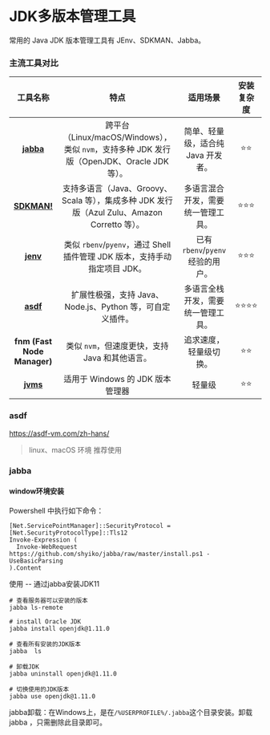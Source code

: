 # JDK多版本管理工具

常用的 Java JDK 版本管理工具有 JEnv、SDKMAN、Jabba。

### 主流工具对比

|                      **工具名称**                      |                           **特点**                           |         **适用场景**          | **安装复杂度** |
|:--------------------------------------------------:| :----------------------------------------------------------: |:-------------------------:| :------------: |
|    **[jabba](https://github.com/shyiko/jabba)**    | 跨平台（Linux/macOS/Windows），类似 `nvm`，支持多种 JDK 发行版（OpenJDK、Oracle JDK 等）。 |   简单、轻量级，适合纯 Java 开发者。    |       ⭐️⭐️       |
| **[SDKMAN!](https://github.com/sdkman/sdkman-cli)** | 支持多语言（Java、Groovy、Scala 等），集成多种 JDK 发行版（Azul Zulu、Amazon Corretto 等）。 |     多语言混合开发，需要统一管理工具。     |      ⭐️⭐️⭐️       |
|      **[jenv](https://github.com/jenv/jenv)**      | 类似 `rbenv`/`pyenv`，通过 Shell 插件管理 JDK 版本，支持手动指定项目 JDK。 | 已有 `rbenv`/`pyenv` 经验的用户。 |      ⭐️⭐️⭐️       |
|                    **[asdf](https://github.com/asdf-vm/asdf)**                    |  扩展性极强，支持 Java、Node.js、Python 等，可自定义插件。   |     多语言全栈开发，需要统一管理工具。     |      ⭐️⭐️⭐️⭐️      |
|            **fnm (Fast Node Manager)**             |        类似 `nvm`，但速度更快，支持 Java 和其他语言。        |        追求速度，轻量级切换。        |       ⭐️⭐️       |
|     **[jvms](https://github.com/ystyle/jvms)**     |        适用于 Windows 的 JDK 版本管理器       |            轻量级            |       ⭐️⭐️       |

### asdf

https://asdf-vm.com/zh-hans/

> linux、macOS 环境 推荐使用

### jabba

#### window环境安装

Powershell 中执行如下命令：

```shell
[Net.ServicePointManager]::SecurityProtocol = [Net.SecurityProtocolType]::Tls12
Invoke-Expression (
  Invoke-WebRequest https://github.com/shyiko/jabba/raw/master/install.ps1 -UseBasicParsing
).Content
```

使用 -- 通过jabba安装JDK11

```shell
# 查看服务器可以安装的版本
jabba ls-remote

# install Oracle JDK
jabba install openjdk@1.11.0

# 查看所有安装的JDK版本
jabba  ls

# 卸载JDK
jabba uninstall openjdk@1.11.0

# 切换使用的JDK版本
jabba use openjdk@1.11.0
```

jabba卸载：在Windows上，是在`/%USERPROFILE%/.jabba`这个目录安装。卸载jabba ，只需删除此目录即可。

